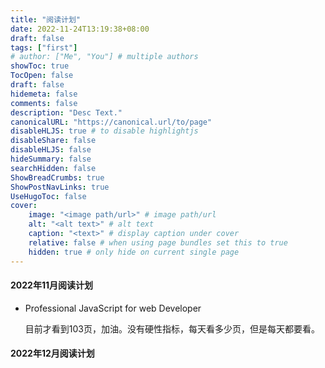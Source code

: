 ```yaml
---
title: "阅读计划"
date: 2022-11-24T13:19:38+08:00
draft: false
tags: ["first"]
# author: ["Me", "You"] # multiple authors
showToc: true
TocOpen: false
draft: false
hidemeta: false
comments: false
description: "Desc Text."
canonicalURL: "https://canonical.url/to/page"
disableHLJS: true # to disable highlightjs
disableShare: false
disableHLJS: false
hideSummary: false
searchHidden: false
ShowBreadCrumbs: true
ShowPostNavLinks: true
UseHugoToc: false
cover:
    image: "<image path/url>" # image path/url
    alt: "<alt text>" # alt text
    caption: "<text>" # display caption under cover
    relative: false # when using page bundles set this to true
    hidden: true # only hide on current single page
---
```


#### 2022年11月阅读计划

* Professional JavaScript for web Developer 

  目前才看到103页，加油。没有硬性指标，每天看多少页，但是每天都要看。

#### 2022年12月阅读计划
